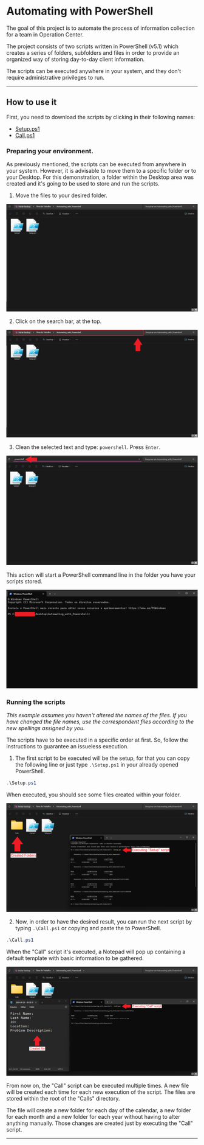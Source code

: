 # Automating with PowerShell  

The goal of this project is to automate the process of information collection for a team in Operation Center.  

The project consists of two scripts written in PowerShell (v5.1) which creates a series of folders, subfolders and files
in order to provide an organized way of storing day-to-day client information.  

The scripts can be executed anywhere in your system, and they don't require administrative privileges to run.  

---  

## How to use it  

First, you need to download the scripts by clicking in their following names:  

- [Setup.ps1][1]
- [Call.ps1][2]

### Preparing your environment.  

As previously mentioned, the scripts can be executed from anywhere in your system. However, it is advisable to move them
to a specific folder or to your Desktop. For this demonstration, a folder within the Desktop area was created and it's
going to be used to store and run the scripts.  

1. Move the files to your desired folder.  

[![1 Moving Files to Folder](./images/1_Moving_Files_to_Folder.png)][image1]

2. Click on the search bar, at the top.

[![2 Search Bar](./images/2_Search_Bar.png)][image2]

3. Clean the selected text and type: `powershell`. Press `Enter`.

[![3 Starting PowerShell](./images/3_Starting_PowerShell.png)][image3]

This action will start a PowerShell command line in the folder you have your scripts stored.  

[![4 Opened PowerShell](./images/4_Opened_PowerShell.png)][image4]

### Running the scripts  

*This example assumes you haven't altered the names of the files. If you have changed the file names, use the
correspondent files according to the new spellings assigned by you.*  

The scripts have to be executed in a specific order at first. So, follow the instructions to guarantee an issueless
execution.  

1. The first script to be executed will be the setup, for that you can copy the following line or just type
`.\Setup.ps1` in your already opened PowerShell.  

````powershell
.\Setup.ps1
````

When executed, you should see some files created within your folder.  

[![5 Executing Setup Script](./images/5_Executing_Setup_Script.png)][image5]  

2. Now, in order to have the desired result, you can run the next script by typing `.\Call.ps1` or copying and paste the
to PowerShell.  

````powershell
.\Call.ps1
````

When the "Call" script it's executed, a Notepad will pop up containing a default template with basic information to be
gathered.  

[![6 Executing Call Script](./images/6_Executing_Call_Script.png)][image6]

From now on, the "Call" script can be executed multiple times. A new file will be created each time for each new
execution of the script. The files are stored within the root of the "Calls" directory.  

The file will create a new folder for each day of the calendar, a new folder for each month and a new folder for each
year without having to alter anything manually. Those changes are created just by executing the "Call" script.  

---  

[1]: https://github.com/ItaloHugoMDS/Automating_with_PowerShell/blob/main/Setup.ps1
[2]: https://github.com/ItaloHugoMDS/Automating_with_PowerShell/blob/main/Call.ps1
[image1]: https://github.com/ItaloHugoMDS/Automating_with_PowerShell/blob/main/images/1_Moving_Files_to_Folder.png
[image2]: https://github.com/ItaloHugoMDS/Automating_with_PowerShell/blob/main/images/2_Search_Bar.png
[image3]: https://github.com/ItaloHugoMDS/Automating_with_PowerShell/blob/main/images/3_Starting_PowerShell.png
[image4]: https://github.com/ItaloHugoMDS/Automating_with_PowerShell/blob/main/images/4_Opened_PowerShell.png
[image5]: https://github.com/ItaloHugoMDS/Automating_with_PowerShell/blob/main/images/5_Executing_Setup_Script.png
[image6]: https://github.com/ItaloHugoMDS/Automating_with_PowerShell/blob/main/images/6_Executing_Call_Script.png
